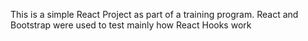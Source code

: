 This is a simple React Project as part of a training program. React and Bootstrap were used to test mainly how React Hooks work
